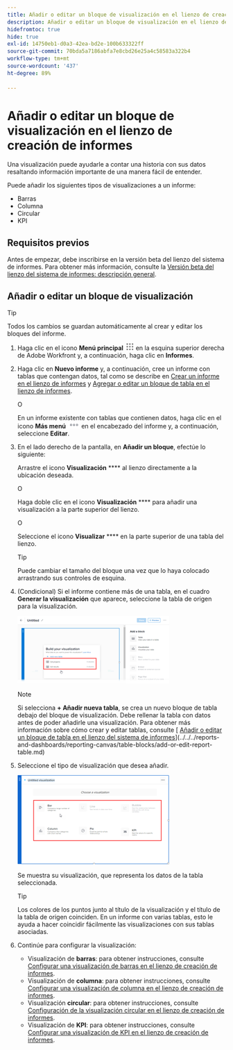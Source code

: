 ```yaml
---
title: Añadir o editar un bloque de visualización en el lienzo de creación de informes
description: Añadir o editar un bloque de visualización en el lienzo de creación de informes
hidefromtoc: true
hide: true
exl-id: 14750eb1-d0a3-42ea-bd2e-100b633322ff
source-git-commit: 70bda5a7186abfa7e8cbd26e25a4c58583a322b4
workflow-type: tm+mt
source-wordcount: '437'
ht-degree: 89%

---
```


# Añadir o editar un bloque de visualización en el lienzo de creación de informes

Una visualización puede ayudarle a contar una historia con sus datos resaltando información importante de una manera fácil de entender.

Puede añadir los siguientes tipos de visualizaciones a un informe:

* Barras
* Columna
* Circular
* KPI

## Requisitos previos

Antes de empezar, debe inscribirse en la versión beta del lienzo del sistema de informes. Para obtener más información, consulte la [Versión beta del lienzo del sistema de informes: descripción general](/help/quicksilver/product-announcements/betas/canvas-dashboards-beta/reporting-canvas-beta-overview.md).

## Añadir o editar un bloque de visualización

>[!TIP]
>
>Todos los cambios se guardan automáticamente al crear y editar los bloques del informe.

1. Haga clic en el icono **Menú principal** ![Icono del menú principal](assets/main-menu-icon.png) en la esquina superior derecha de Adobe Workfront y, a continuación, haga clic en **Informes**.
1. Haga clic en **Nuevo informe** y, a continuación, cree un informe con tablas que contengan datos, tal como se describe en [Crear un informe en el lienzo de informes](../../../reports-and-dashboards/reporting-canvas/manage-reports/build-report.md) y [Agregar o editar un bloque de tabla en el lienzo de informes](../../../reports-and-dashboards/reporting-canvas/table-blocks/add-or-edit-report-table.md).

   O

   En un informe existente con tablas que contienen datos, haga clic en el icono **Más menú** ![Más icono](assets/more-icon.png) en el encabezado del informe y, a continuación, seleccione **Editar**.

1. En el lado derecho de la pantalla, en **Añadir un bloque**, efectúe lo siguiente:

   Arrastre el icono **Visualización** **** al lienzo directamente a la ubicación deseada.

   O

   Haga doble clic en el icono **Visualización** **** para añadir una visualización a la parte superior del lienzo.

   O

   Seleccione el icono **Visualizar** **** en la parte superior de una tabla del lienzo.

   >[!TIP]
   >
   >Puede cambiar el tamaño del bloque una vez que lo haya colocado arrastrando sus controles de esquina.

1. (Condicional) Si el informe contiene más de una tabla, en el cuadro **Generar la visualización** que aparece, seleccione la tabla de origen para la visualización.

   ![Seleccionar tabla en visualización](assets/select-table-on-vis-350x155.png)

   >[!NOTE]
   >
   >Si selecciona **+ Añadir nueva tabla**, se crea un nuevo bloque de tabla debajo del bloque de visualización. Debe rellenar la tabla con datos antes de poder añadirle una visualización. Para obtener más información sobre cómo crear y editar tablas, consulte [ [Añadir o editar un bloque de tabla en el lienzo del sistema de informes](../../../reports-and-dashboards/reporting-canvas/table-blocks/add-or-edit-report-table.md)](../../../reports-and-dashboards/reporting-canvas/table-blocks/add-or-edit-report-table.md)

1. Seleccione el tipo de visualización que desea añadir.

   ![Seleccionar tipo de visualización](assets/select-vis-type-350x205.png)

   Se muestra su visualización, que representa los datos de la tabla seleccionada.

   >[!TIP]
   >
   >Los colores de los puntos junto al título de la visualización y el título de la tabla de origen coinciden. En un informe con varias tablas, esto le ayuda a hacer coincidir fácilmente las visualizaciones con sus tablas asociadas.

1. Continúe para configurar la visualización:

   * Visualización de **barras**: para obtener instrucciones, consulte [Configurar una visualización de barras en el lienzo de creación de informes](../../../reports-and-dashboards/reporting-canvas/visualization-blocks/configure-bar-visualization.md#bar).
   * Visualización de **columna**: para obtener instrucciones, consulte [Configurar una visualización de columna en el lienzo de creación de informes](../../../reports-and-dashboards/reporting-canvas/visualization-blocks/configure-column-visualization.md).
   * Visualización **circular**: para obtener instrucciones, consulte [Configuración de la visualización circular en el lienzo de creación de informes](../../../reports-and-dashboards/reporting-canvas/visualization-blocks/configure-pie-visualization.md).
   * Visualización de **KPI**: para obtener instrucciones, consulte [Configurar una visualización de KPI en el lienzo de creación de informes](../../../reports-and-dashboards/reporting-canvas/visualization-blocks/configure-kpi-visualization.md).
